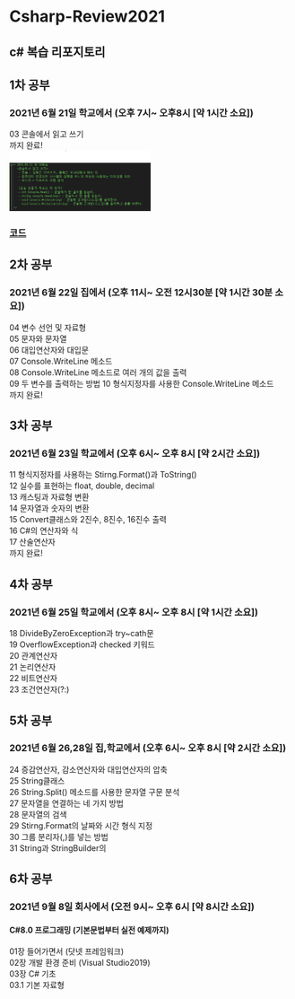 # Csharp-Review2021
c# 복습 리포지토리   
-------------------------
## 1차 공부   
### 2021년 6월 21일 학교에서 (오후 7시~ 오후8시 [약 1시간 소요]) 
03 콘솔에서 읽고 쓰기  
까지 완료!      
<img src = "https://github.com/hyojin-park24/Csharp-Review2021/blob/main/images/210621.png" width="50%" height="50%">   
### [코드](https://github.com/hyojin-park24/Csharp-Review2021/blob/main/Code/0621/README.md)

## 2차 공부   
### 2021년 6월 22일 집에서 (오후 11시~ 오전 12시30분 [약 1시간 30분 소요])    
04 변수 선언 및 자료형   
05 문자와 문자열   
06 대입연산자와 대입문   
07 Console.WriteLine 메소드   
08 Console.WriteLine 메소드로 여러 개의 값을 출력   
09 두 변수를 출력하는 방법
10 형식지정자를 사용한 Console.WriteLine 메소드  
까지 완료!      

## 3차 공부   
### 2021년 6월 23일 학교에서 (오후 6시~ 오후 8시 [약 2시간 소요])    
11 형식지정자를 사용하는 Stirng.Format()과 ToString()   
12 실수를 표현하는 float, double, decimal   
13 캐스팅과 자료형 변환   
14 문자열과 숫자의 변환   
15 Convert클래스와 2진수, 8진수, 16진수 출력   
16 C#의 연산자와 식   
17 산술연산자   
까지 완료!        

## 4차 공부   
### 2021년 6월 25일 학교에서 (오후 8시~ 오후 8시 [약 1시간 소요])    
18 DivideByZeroException과 try~cath문   
19 OverflowException과 checked 키워드   
20 관계연산자   
21 논리연산자   
22 비트연산자   
23 조건연산자(?:)   

## 5차 공부   
### 2021년 6월 26,28일 집,학교에서 (오후 6시~ 오후 8시 [약 2시간 소요])     
24 증감연산자, 감소연산자와 대입연산자의 압축   
25 String클래스   
26 String.Split() 메소드를 사용한 문자열 구문 분석   
27 문자열을 연결하는 네 가지 방법   
28 문자열의 검색   
29 Stirng.Format의 날짜와 시간 형식 지정   
30 그룹 분리자(,)를 넣는 방법   
31 String과 StringBuilder의    

## 6차 공부   
### 2021년 9월 8일 회사에서 (오전 9시~ 오후 6시 [약 8시간 소요])    
#### C#8.0 프로그래밍 (기본문법부터 실전 예제까지)   
01장 들어가면서 (닷넷 프레임워크)   
02장 개발 환경 준비 (Visual Studio2019)    
03장 C# 기초   
03.1 기본 자료형
